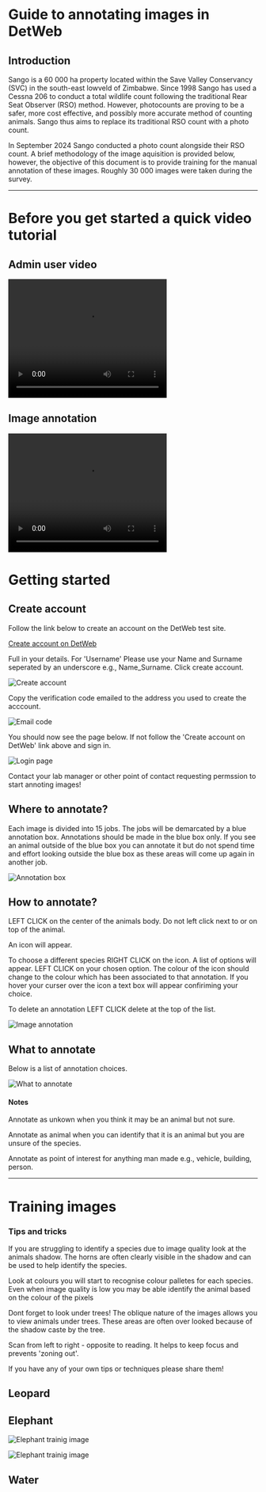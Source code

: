 # Guide to annotating images in DetWeb

## Introduction

Sango is a 60 000 ha property located within the Save Valley Conservancy (SVC) in the south-east lowveld of Zimbabwe. Since 1998 Sango has used a Cessna 206 to conduct a total wildlife count following the traditional Rear Seat Observer (RSO) method. However, photocounts are proving to be a safer, more cost effective, and possibly more accurate method of counting animals. Sango thus aims to replace its traditional RSO count with a photo count.    

In September 2024 Sango conducted a photo count alongside their RSO count. A brief methodology of the image aquisition is provided below, however, the objective of this document is to provide training for the manual annotation of these images. Roughly 30 000 images were taken during the survey. 

---
# Before you get started a quick video tutorial

## Admin user video

<video width="320" height="240" controls>
  <source src="Videos/DetWeb_Admin_User.mp4" type="video/mp4">
  Your browser does not support the video tag.
</video>

## Image annotation 

<video width="320" height="240" controls>
  <source src="Videos/DetWeb_Image_Annotation.mp4" type="video/mp4">
  Your browser does not support the video tag.
</video>

# Getting started

## Create account 

Follow the link below to create an account on the DetWeb test site. 

[Create account on DetWeb](http://prod.d2akirfrcp5tqu.amplifyapp.com/)

Full in your details. For 'Username' Please use your Name and Surname seperated by an underscore e.g., Name_Surname. Click create account.

![Create account](Images/Create_account.jpg)

Copy the verification code emailed to the address you used to create the acccount.

![Email code](Images/Email_code.jpg)

You should now see the page below. If not follow the 'Create account on DetWeb' link above and sign in.

![Login page](Images/Login_page.jpg)

Contact your lab manager or other point of contact requesting permssion to start annoting images!


## Where to annotate?

Each image is divided into 15 jobs. The jobs will be demarcated by a blue annotation box. Annotations should be made in the blue box only. If you see an animal outside of the blue box you can annotate it but do not spend time and effort looking outside the blue box as these areas will come up again in another job. 

![Annotation box](Images/AnnotationBox.jpg)


## How to annotate?

LEFT CLICK on the center of the animals body. Do not left click next to or on top of the animal. 

An icon will appear. 

To choose a different species RIGHT CLICK on the icon. A list of options will appear. LEFT CLICK on your chosen option. The colour of the icon should change to the colour which has been associated to that annotation. If you hover your curser over the icon a text box will appear confiriming your choice. 

To delete an annotation LEFT CLICK delete at the top of the list.


![Image annotation](GIF/LeftClick_ImageAnnotation.gif)

## What to annotate

Below is a list of annotation choices.

![What to annotate](Images/Annotation_choices.png)

#### Notes

Annotate as unkown when you think it may be an animal but not sure.

Annotate as animal when you can identify that it is an animal but you are unsure of the species. 

Annotate as point of interest for anything man made e.g., vehicle, building, person.


---



# Training images

### Tips and tricks

If you are struggling to identify a species due to image quality look at the animals shadow. The horns are often clearly visible in the shadow and can be used to help identify the species.

Look at colours you will start to recognise colour palletes for each species. Even when image quality is low you may be able identify the animal based on the colour of the pixels

Dont forget to look under trees! The oblique nature of the images allows you to view animals under trees. These areas are often over looked because of the shadow caste by the tree.

Scan from left to right - opposite to reading. It helps to keep focus and prevents 'zoning out'. 

If you have any of your own tips or techniques please share them!

## Leopard  

## Elephant

![Elephant trainig image](Images/Ele_training.jpg)

![Elephant trainig image](Images/Ele_training2.jpg)

## Water
